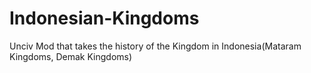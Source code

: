# Indonesian-Kingdoms
Unciv Mod that takes the history of the Kingdom in Indonesia(Mataram Kingdoms, Demak Kingdoms)
